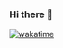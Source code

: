### Hi there 👋

[![wakatime](https://wakatime.com/badge/user/0a4ff8ad-2a48-4216-80b2-772b9251efb9.svg)](https://wakatime.com/@0a4ff8ad-2a48-4216-80b2-772b9251efb9)

<!--
**pugafran/pugafran** is a ✨ _special_ ✨ repository because its `README.md` (this file) appears on your GitHub profile.

Here are some ideas to get you started:

- 🔭 I’m currently working on ...
- 🌱 I’m currently learning ...
- 👯 I’m looking to collaborate on ...
- 🤔 I’m looking for help with ...
- 💬 Ask me about ...
- 📫 How to reach me: ...
- 😄 Pronouns: ...
- ⚡ Fun fact: ...
-->
